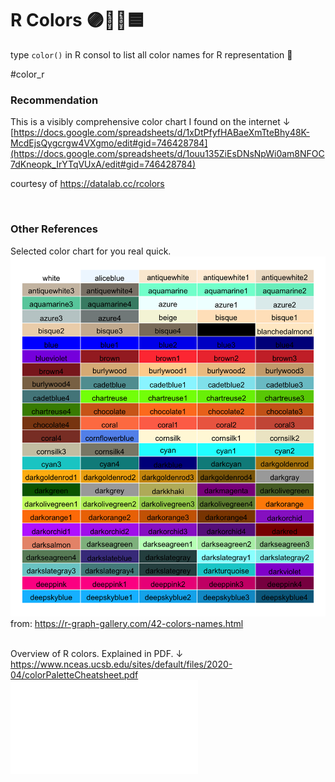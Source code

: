 # R Colors 🟣🔴💚🟦 

type `color()` in R consol to list all color names for R representation 👀

#color_r 

### **Recommendation**<br>
This is a visibly comprehensive color chart I found on the internet ↓ <br>
[https://docs.google.com/spreadsheets/d/1xDtPfyfHABaeXmTteBhy48K-McdEjsQygcrgw4VXgmo/edit#gid=746428784](https://docs.google.com/spreadsheets/d/1ouu135ZiEsDNsNpWi0am8NFOC7dKneopk_IrYTqVUxA/edit#gid=746428784) <br>

courtesy of https://datalab.cc/rcolors

<br>

### Other References
Selected color chart for you real quick. <br>
![](/files/colorchart.png)
from: https://r-graph-gallery.com/42-colors-names.html<br>
<br>

Overview of R colors.  Explained in PDF. ↓ <br>
https://www.nceas.ucsb.edu/sites/default/files/2020-04/colorPaletteCheatsheet.pdf
![](/files/colorPaletteCheatsheet.pdf)

